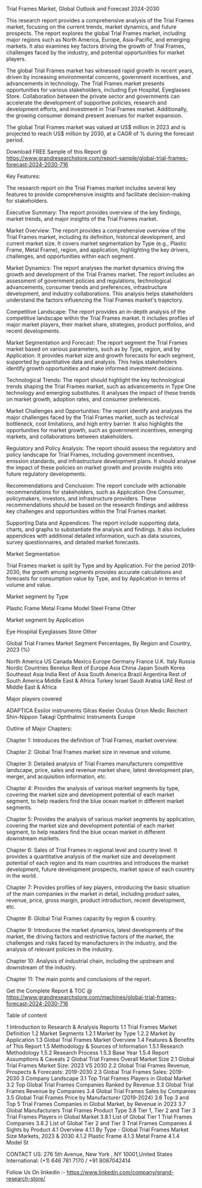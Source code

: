 Trial Frames Market, Global Outlook and Forecast 2024-2030

This research report provides a comprehensive analysis of the Trial Frames market, focusing on the current trends, market dynamics, and future prospects. The report explores the global Trial Frames market, including major regions such as North America, Europe, Asia-Pacific, and emerging markets. It also examines key factors driving the growth of Trial Frames, challenges faced by the industry, and potential opportunities for market players.

The global Trial Frames market has witnessed rapid growth in recent years, driven by increasing environmental concerns, government incentives, and advancements in technology. The Trial Frames market presents opportunities for various stakeholders, including Eye Hospital, Eyeglasses Store. Collaboration between the private sector and governments can accelerate the development of supportive policies, research and development efforts, and investment in Trial Frames market. Additionally, the growing consumer demand present avenues for market expansion.

The global Trial Frames market was valued at US$ million in 2023 and is projected to reach US$ million by 2030, at a CAGR of % during the forecast period.

Download FREE Sample of this Report @ https://www.grandresearchstore.com/report-sample/global-trial-frames-forecast-2024-2030-716


Key Features:

The research report on the Trial Frames market includes several key features to provide comprehensive insights and facilitate decision-making for stakeholders.

Executive Summary: The report provides overview of the key findings, market trends, and major insights of the Trial Frames market.

Market Overview: The report provides a comprehensive overview of the Trial Frames market, including its definition, historical development, and current market size. It covers market segmentation by Type (e.g., Plastic Frame, Metal Frame), region, and application, highlighting the key drivers, challenges, and opportunities within each segment.

Market Dynamics: The report analyses the market dynamics driving the growth and development of the Trial Frames market. The report includes an assessment of government policies and regulations, technological advancements, consumer trends and preferences, infrastructure development, and industry collaborations. This analysis helps stakeholders understand the factors influencing the Trial Frames market's trajectory.

Competitive Landscape: The report provides an in-depth analysis of the competitive landscape within the Trial Frames market. It includes profiles of major market players, their market share, strategies, product portfolios, and recent developments.

Market Segmentation and Forecast: The report segment the Trial Frames market based on various parameters, such as by Type, region, and by Application. It provides market size and growth forecasts for each segment, supported by quantitative data and analysis. This helps stakeholders identify growth opportunities and make informed investment decisions.

Technological Trends: The report should highlight the key technological trends shaping the Trial Frames market, such as advancements in Type One technology and emerging substitutes. It analyses the impact of these trends on market growth, adoption rates, and consumer preferences.

Market Challenges and Opportunities: The report identify and analyses the major challenges faced by the Trial Frames market, such as technical bottleneck, cost limitations, and high entry barrier. It also highlights the opportunities for market growth, such as government incentives, emerging markets, and collaborations between stakeholders.

Regulatory and Policy Analysis: The report should assess the regulatory and policy landscape for Trial Frames, including government incentives, emission standards, and infrastructure development plans. It should analyse the impact of these policies on market growth and provide insights into future regulatory developments.

Recommendations and Conclusion: The report conclude with actionable recommendations for stakeholders, such as Application One Consumer, policymakers, investors, and infrastructure providers. These recommendations should be based on the research findings and address key challenges and opportunities within the Trial Frames market.

Supporting Data and Appendices: The report include supporting data, charts, and graphs to substantiate the analysis and findings. It also includes appendices with additional detailed information, such as data sources, survey questionnaires, and detailed market forecasts.

Market Segmentation

Trial Frames market is split by Type and by Application. For the period 2019-2030, the growth among segments provides accurate calculations and forecasts for consumption value by Type, and by Application in terms of volume and value.



Market segment by Type



Plastic Frame
Metal Frame
Model Steel Frame
Other


Market segment by Application



Eye Hospital
Eyeglasses Store
Other


Global Trial Frames Market Segment Percentages, By Region and Country, 2023 (%)



North America
US
Canada
Mexico
Europe
Germany
France
U.K.
Italy
Russia
Nordic Countries
Benelux
Rest of Europe
Asia
China
Japan
South Korea
Southeast Asia
India
Rest of Asia
South America
Brazil
Argentina
Rest of South America
Middle East & Africa
Turkey
Israel
Saudi Arabia
UAE
Rest of Middle East & Africa


Major players covered



ADAPTICA
Essilor instruments
Gilras
Keeler
Oculus
Orion Medic
Reichert
Shin-Nippon
Takagi Ophthalmic Instruments Europe


Outline of Major Chapters:

Chapter 1: Introduces the definition of Trial Frames, market overview.

Chapter 2: Global Trial Frames market size in revenue and volume.

Chapter 3: Detailed analysis of Trial Frames manufacturers competitive landscape, price, sales and revenue market share, latest development plan, merger, and acquisition information, etc.

Chapter 4: Provides the analysis of various market segments by type, covering the market size and development potential of each market segment, to help readers find the blue ocean market in different market segments.

Chapter 5: Provides the analysis of various market segments by application, covering the market size and development potential of each market segment, to help readers find the blue ocean market in different downstream markets.

Chapter 6: Sales of Trial Frames in regional level and country level. It provides a quantitative analysis of the market size and development potential of each region and its main countries and introduces the market development, future development prospects, market space of each country in the world.

Chapter 7: Provides profiles of key players, introducing the basic situation of the main companies in the market in detail, including product sales, revenue, price, gross margin, product introduction, recent development, etc.

Chapter 8: Global Trial Frames capacity by region & country.

Chapter 9: Introduces the market dynamics, latest developments of the market, the driving factors and restrictive factors of the market, the challenges and risks faced by manufacturers in the industry, and the analysis of relevant policies in the industry.

Chapter 10: Analysis of industrial chain, including the upstream and downstream of the industry.

Chapter 11: The main points and conclusions of the report.

Get the Complete Report & TOC @ https://www.grandresearchstore.com/machines/global-trial-frames-forecast-2024-2030-716

Table of content

1 Introduction to Research & Analysis Reports
1.1 Trial Frames Market Definition
1.2 Market Segments
1.2.1 Market by Type
1.2.2 Market by Application
1.3 Global Trial Frames Market Overview
1.4 Features & Benefits of This Report
1.5 Methodology & Sources of Information
1.5.1 Research Methodology
1.5.2 Research Process
1.5.3 Base Year
1.5.4 Report Assumptions & Caveats
2 Global Trial Frames Overall Market Size
2.1 Global Trial Frames Market Size: 2023 VS 2030
2.2 Global Trial Frames Revenue, Prospects & Forecasts: 2019-2030
2.3 Global Trial Frames Sales: 2019-2030
3 Company Landscape
3.1 Top Trial Frames Players in Global Market
3.2 Top Global Trial Frames Companies Ranked by Revenue
3.3 Global Trial Frames Revenue by Companies
3.4 Global Trial Frames Sales by Companies
3.5 Global Trial Frames Price by Manufacturer (2019-2024)
3.6 Top 3 and Top 5 Trial Frames Companies in Global Market, by Revenue in 2023
3.7 Global Manufacturers Trial Frames Product Type
3.8 Tier 1, Tier 2 and Tier 3 Trial Frames Players in Global Market
3.8.1 List of Global Tier 1 Trial Frames Companies
3.8.2 List of Global Tier 2 and Tier 3 Trial Frames Companies
4 Sights by Product
4.1 Overview
4.1.1 By Type - Global Trial Frames Market Size Markets, 2023 & 2030
4.1.2 Plastic Frame
4.1.3 Metal Frame
4.1.4 Model St

CONTACT US:
276 5th Avenue, New York , NY 10001,United States
International: (+1) 646 781 7170 / +91 8087042414

Follow Us On linkedin :- https://www.linkedin.com/company/grand-research-store/
 
